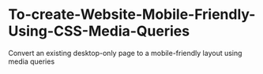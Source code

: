 # To-create-Website-Mobile-Friendly-Using-CSS-Media-Queries
Convert an existing desktop-only page to a mobile-friendly layout using media  queries

